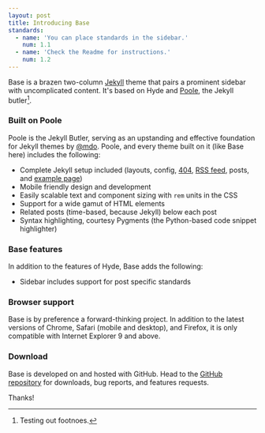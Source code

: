 ```yaml
---
layout: post
title: Introducing Base
standards:
  - name: 'You can place standards in the sidebar.'
    num: 1.1
  - name: 'Check the Readme for instructions.'
    num: 1.2
---
```


Base is a brazen two-column [Jekyll](http://jekyllrb.com) theme that pairs a prominent sidebar with uncomplicated content. It's based on Hyde and [Poole](http://getpoole.com), the Jekyll butler[^1].

### Built on Poole

Poole is the Jekyll Butler, serving as an upstanding and effective foundation for Jekyll themes by [@mdo](https://twitter.com/mdo). Poole, and every theme built on it (like Base here) includes the following:

* Complete Jekyll setup included (layouts, config, [404](/404), [RSS feed](/atom.xml), posts, and [example page](/about))
* Mobile friendly design and development
* Easily scalable text and component sizing with `rem` units in the CSS
* Support for a wide gamut of HTML elements
* Related posts (time-based, because Jekyll) below each post
* Syntax highlighting, courtesy Pygments (the Python-based code snippet highlighter)

### Base features

In addition to the features of Hyde, Base adds the following:

* Sidebar includes support for post specific standards

### Browser support

Base is by preference a forward-thinking project. In addition to the latest versions of Chrome, Safari (mobile and desktop), and Firefox, it is only compatible with Internet Explorer 9 and above.

### Download

Base is developed on and hosted with GitHub. Head to the <a href="https://github.com/poole/Base">GitHub repository</a> for downloads, bug reports, and features requests.

Thanks!

[^1]: Testing out footnoes.

